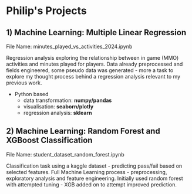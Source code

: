 # Philip's Projects 

## 1) Machine Learning: Multiple Linear Regression

File Name: minutes_played_vs_activities_2024.ipynb

Regression analysis exploring the relationship between in game (MMO) activities and minutes played for players.
Data already preprocessed and fields engineered, some pseudo data was generated - more a task to explore my thought
process behind a regression analysis relevant to my previous work. 

- Python based
    - data transformation: **numpy/pandas**
    - visualisation: **seaborn/plotly**
    - regression analysis: **sklearn**

## 2) Machine Learning: Random Forest and XGBoost Classification

File Name: student_dataset_random_forest.ipynb

Classification task using a kaggle dataset - predicting pass/fail based on selected features.
Full Machine Learning process - preprocessing, exploratory analysis and feature engineering.
Initially used random forest with attempted tuning - XGB added on to attempt improved prediction.
